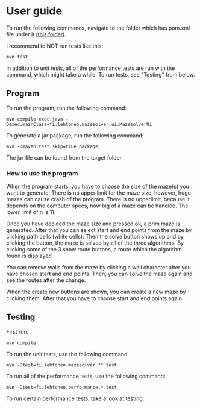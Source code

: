 # User guide

To run the following commands, navigate to the folder which has pom.xml file under it [(this folder)](https://github.com/lehtoneo/Mazesolver/tree/master/mazesolver). 

I recommend to NOT run tests like this: 

```
mvn test
```

In addition to unit tests, all of the performance tests are run with the command, which might take a while. To run tests, see "Testing" from below.

## Program

To run the program, run the following command: 
```
mvn compile exec:java -Dexec.mainClass=fi.lehtoneo.mazesolver.ui.MazesolverUi
```

To generate a jar package, run the following command: 

```
mvn -Dmaven.test.skip=true package
```
The jar file can be found from the target folder.

### How to use the program

When the program starts, you have to choose the size of the maze(s) you want to generate. There is no upper limit for the maze size, however, huge mazes can cause crash of the program. There is no upperlimit, because it depends on the computer specs, how big of a maze can be handled. The lower limit of n is 11. 

Once you have decided the maze size and pressed ok, a prim maze is generated. After that you can select start and end points from the maze by clicking path cells (white cells). Then the solve button shows up and by clicking the button, the maze is solved by all of the three algorithms. By clicking some of the 3 show route buttons, a route which the algorithm found is displayed.

You can remove walls from the maze by clicking a wall character after you have chosen start and end points. Then, you can solve the maze again and see the routes after the change. 

When the create new buttons are shown, you can create a new maze by clicking them. After that you have to choose start and end points again.



## Testing

First run:

```
mvn compile
```

To run the unit tests, use the following command: 

```
mvn -Dtest=fi.lehtoneo.mazesolver.** test 
``` 

To run all of  the performance tests, use the following command:

``` 
mvn -Dtest=fi.lehtoneo.performance.* test 
```

To run certain performance tests, take a look at [testing](https://github.com/lehtoneo/Mazesolver/blob/master/documentation/testing.md).
